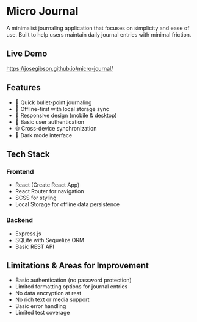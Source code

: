 # Micro Journal

A minimalist journaling application that focuses on simplicity and ease of use. Built to help users maintain daily journal entries with minimal friction.

## Live Demo
https://josegibson.github.io/micro-journal/

## Features

- 📝 Quick bullet-point journaling
- 🔄 Offline-first with local storage sync
- 📱 Responsive design (mobile & desktop)
- 👤 Basic user authentication
- 🌐 Cross-device synchronization
- 🎨 Dark mode interface

## Tech Stack

### Frontend
- React (Create React App)
- React Router for navigation
- SCSS for styling
- Local Storage for offline data persistence

### Backend
- Express.js
- SQLite with Sequelize ORM
- Basic REST API

## Limitations & Areas for Improvement

- Basic authentication (no password protection)
- Limited formatting options for journal entries
- No data encryption at rest
- No rich text or media support
- Basic error handling
- Limited test coverage